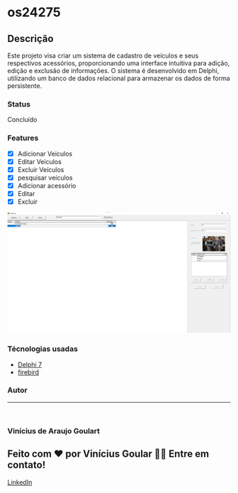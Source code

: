 # os24275

## Descrição
Este projeto visa criar um sistema de cadastro de veículos e seus respectivos acessórios, 
proporcionando uma interface intuitiva para adição, edição e exclusão de informações. 
O sistema é desenvolvido em Delphi, utilizando um banco de dados relacional para armazenar os dados de forma persistente.

### Status
Concluído

### Features

- [x] Adicionar Veiculos
- [x] Editar Veículos
- [x] Excluir Veículos
- [x] pesquisar veículos
- [x] Adicionar acessório
- [x] Editar
- [x] Excluir

<img src='screanshots/print.png'>

### Técnologias usadas

- [Delphi 7](https://www.embarcadero.com/br/products/delphi/starter)
- [firebird](https://www.firebirdsql.org/)

### Autor
---
 <img style="border-radius: 50%;" src="https://avatars.githubusercontent.com/u/101436519?v=4" width="100px;" alt=""/>


<h3>Vinícius de Araujo Goulart</h3>

<h2>Feito com ❤️ por Vinícius Goular 👋🏽 Entre em contato!</h2>

[LinkedIn](https://www.linkedin.com/in/goulart-vinicius)


